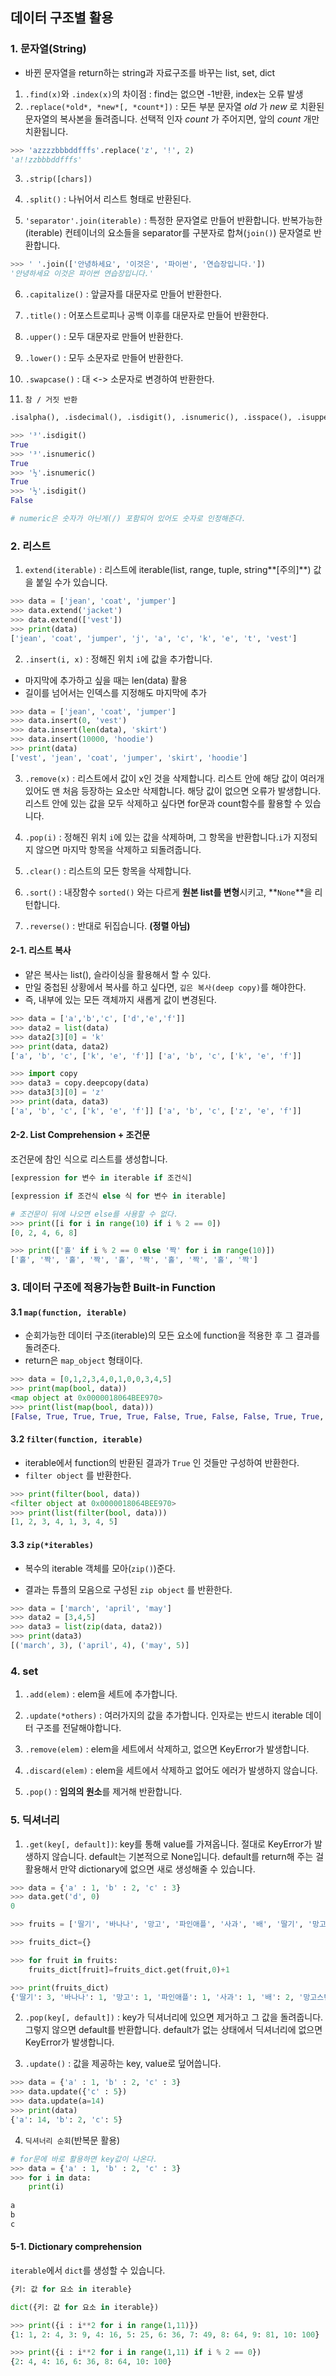 ## 데이터 구조별 활용

### 1. 문자열(String)

- 바뀐 문자열을 return하는 string과 자료구조를 바꾸는 list, set, dict



1. `.find(x)`와 `.index(x)`의 차이점 : find는 없으면 -1반환, index는 오류 발생
2. `.replace(*old*, *new*[, *count*])` : 모든 부분 문자열 *old* 가 *new* 로 치환된 문자열의 복사본을 돌려줍니다. 선택적 인자 *count* 가 주어지면, 앞의 *count* 개만 치환됩니다.

```python
>>> 'azzzzbbbddfffs'.replace('z', '!', 2)
'a!!zzbbbddfffs'
```

3. `.strip([chars])`
4. `.split()` : 나뉘어서 리스트 형태로 반환된다.

5. `'separator'.join(iterable)` : 특정한 문자열로 만들어 반환합니다. 반복가능한(iterable) 컨테이너의 요소들을 separator를 구분자로 합쳐(`join()`) 문자열로 반환합니다.

```python
>>> ' '.join(['안녕하세요', '이것은', '파이썬', '연습장입니다.'])
'안녕하세요 이것은 파이썬 연습장입니다.'
```



6. `.capitalize()` : 앞글자를 대문자로 만들어 반환한다.
7.  `.title()` : 어포스트로피나 공백 이후를 대문자로 만들어 반환한다.
8.  `.upper()` : 모두 대문자로 만들어 반환한다.
9. `.lower()` : 모두 소문자로 만들어 반환한다.
10. `.swapcase()` : 대 <-> 소문자로 변경하여 반환한다.



11. `참 / 거짓 반환`

```py
.isalpha(), .isdecimal(), .isdigit(), .isnumeric(), .isspace(), .isupper(), .istitle(), .islower()
```

```python
>>> '³'.isdigit()
True
>>> '³'.isnumeric()
True
>>> '½'.isnumeric()
True
>>> '½'.isdigit()
False

# numeric은 숫자가 아닌게(/) 포함되어 있어도 숫자로 인정해준다.
```



### 2. 리스트

1. `extend(iterable)` : 리스트에 iterable(list, range, tuple, string**[주의]**) 값을 붙일 수가 있습니다.

```python
>>> data = ['jean', 'coat', 'jumper']
>>> data.extend('jacket')
>>> data.extend(['vest'])
>>> print(data)
['jean', 'coat', 'jumper', 'j', 'a', 'c', 'k', 'e', 't', 'vest']
```



2. `.insert(i, x)` : 정해진 위치 `i`에 값을 추가합니다.

- 마지막에 추가하고 싶을 때는 len(data) 활용
- 길이를 넘어서는 인덱스를 지정해도 마지막에 추가

```python
>>> data = ['jean', 'coat', 'jumper']
>>> data.insert(0, 'vest')
>>> data.insert(len(data), 'skirt')
>>> data.insert(10000, 'hoodie')
>>> print(data)
['vest', 'jean', 'coat', 'jumper', 'skirt', 'hoodie']
```



3. `.remove(x)` : 리스트에서 값이 x인 것을 삭제합니다. 리스트 안에 해당 값이 여러개 있어도 맨 처음 등장하는 요소만 삭제합니다. 해당 값이 없으면 오류가 발생합니다. 리스트 안에 있는 값을 모두 삭제하고 싶다면 for문과  count함수를 활용할 수 있습니다.

4. `.pop(i)` : 정해진 위치 `i`에 있는 값을 삭제하며, 그 항목을 반환합니다.`i`가 지정되지 않으면 마지막 항목을 삭제하고 되돌려줍니다.
5.  `.clear()` : 리스트의 모든 항목을 삭제합니다.

6. `.sort()` : 내장함수 `sorted()` 와는 다르게 **원본 list를 변형**시키고, **`None`**을 리턴합니다.

7. `.reverse()` : 반대로 뒤집습니다. **(정렬 아님)**



#### 2-1. 리스트 복사

- 얕은 복사는 list(), 슬라이싱을 활용해서 할 수 있다.
- 만일 중첩된 상황에서 복사를 하고 싶다면, `깊은 복사(deep copy)`를 해야한다.
- 즉, 내부에 있는 모든 객체까지 새롭게 값이 변경된다.

```python
>>> data = ['a','b','c', ['d','e','f']]
>>> data2 = list(data)
>>> data2[3][0] = 'k'
>>> print(data, data2)
['a', 'b', 'c', ['k', 'e', 'f']] ['a', 'b', 'c', ['k', 'e', 'f']]

>>> import copy
>>> data3 = copy.deepcopy(data)
>>> data3[3][0] = 'z'
>>> print(data, data3)
['a', 'b', 'c', ['k', 'e', 'f']] ['a', 'b', 'c', ['z', 'e', 'f']]
```



#### 2-2. List Comprehension + 조건문

조건문에 참인 식으로 리스트를 생성합니다.

```python
[expression for 변수 in iterable if 조건식]

[expression if 조건식 else 식 for 변수 in iterable]
```

```python
# 조건문이 뒤에 나오면 else를 사용할 수 없다.
>>> print([i for i in range(10) if i % 2 == 0])
[0, 2, 4, 6, 8]

>>> print(['홀' if i % 2 == 0 else '짝' for i in range(10)])
['홀', '짝', '홀', '짝', '홀', '짝', '홀', '짝', '홀', '짝']
```



### 3.  데이터 구조에 적용가능한 Built-in Function


#### 3.1 `map(function, iterable)`

- 순회가능한 데이터 구조(iterable)의 모든 요소에 function을 적용한 후 그 결과를 돌려준다.
- return은 `map_object` 형태이다.

```python
>>> data = [0,1,2,3,4,0,1,0,0,3,4,5]
>>> print(map(bool, data))
<map object at 0x0000018064BEE970>
>>> print(list(map(bool, data)))
[False, True, True, True, True, False, True, False, False, True, True, True]
```



#### 3.2 `filter(function, iterable)`

- iterable에서 function의 반환된 결과가 `True` 인 것들만 구성하여 반환한다.
- `filter object` 를 반환한다.

```python
>>> print(filter(bool, data))
<filter object at 0x0000018064BEE970>
>>> print(list(filter(bool, data)))
[1, 2, 3, 4, 1, 3, 4, 5]
```



#### 3.3 `zip(*iterables)`

- 복수의 iterable 객체를 모아(`zip()`)준다.

- 결과는 튜플의 모음으로 구성된 `zip object` 를 반환한다.

```python
>>> data = ['march', 'april', 'may']
>>> data2 = [3,4,5]
>>> data3 = list(zip(data, data2))
>>> print(data3)
[('march', 3), ('april', 4), ('may', 5)]
```



### 4. set

1. `.add(elem)` : elem을 세트에 추가합니다.

2. `.update(*others)` : 여러가지의 값을 추가합니다. 인자로는 반드시 iterable 데이터 구조를 전달해야합니다.

3.  `.remove(elem)` : elem을 세트에서 삭제하고, 없으면 KeyError가 발생합니다.

4. `.discard(elem)` : elem을 세트에서 삭제하고 없어도 에러가 발생하지 않습니다.

5. `.pop()` : **임의의 원소**를 제거해 반환합니다.



### 5. 딕셔너리

1. `.get(key[, default])`: key를 통해 value를 가져옵니다. 절대로 KeyError가 발생하지 않습니다. default는 기본적으로 None입니다. default를 return해 주는 걸 활용해서 만약 dictionary에 없으면 새로 생성해줄 수 있습니다.

```python
>>> data = {'a' : 1, 'b' : 2, 'c' : 3}
>>> data.get('d', 0)
0

>>> fruits = ['딸기', '바나나', '망고', '파인애플', '사과', '배', '딸기', '망고스틴', '배', '키위', '딸기']

>>> fruits_dict={}

>>> for fruit in fruits:
	fruits_dict[fruit]=fruits_dict.get(fruit,0)+1

>>> print(fruits_dict)
{'딸기': 3, '바나나': 1, '망고': 1, '파인애플': 1, '사과': 1, '배': 2, '망고스틴': 1, '키위': 1}
```



2. `.pop(key[, default])` : key가 딕셔너리에 있으면 제거하고 그 값을 돌려줍니다. 그렇지 않으면 default를 반환합니다. default가 없는 상태에서 딕셔너리에 없으면 KeyError가 발생합니다.

   


3. `.update()` : 값을 제공하는 key, value로 덮어씁니다.

```python
>>> data = {'a' : 1, 'b' : 2, 'c' : 3}
>>> data.update({'c' : 5})
>>> data.update(a=14)
>>> print(data)
{'a': 14, 'b': 2, 'c': 5}
```

4. `딕셔너리 순회`(반복문 활용) 

```python
# for문에 바로 활용하면 key값이 나온다.
>>> data = {'a' : 1, 'b' : 2, 'c' : 3}
>>> for i in data:
	print(i)
	
a
b
c
```



#### 5-1. Dictionary comprehension

`iterable`에서 `dict`를 생성할 수 있습니다.

```python
{키: 값 for 요소 in iterable}

dict({키: 값 for 요소 in iterable})
```

```python
>>> print({i : i**2 for i in range(1,11)})
{1: 1, 2: 4, 3: 9, 4: 16, 5: 25, 6: 36, 7: 49, 8: 64, 9: 81, 10: 100}

>>> print({i : i**2 for i in range(1,11) if i % 2 == 0})
{2: 4, 4: 16, 6: 36, 8: 64, 10: 100}
```

